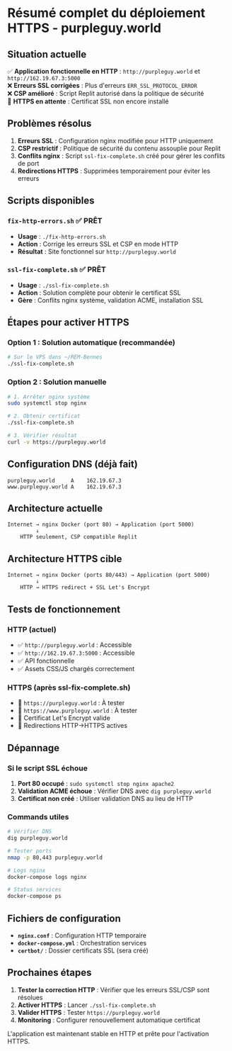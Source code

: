 # Résumé complet du déploiement HTTPS - purpleguy.world

## Situation actuelle

✅ **Application fonctionnelle en HTTP** : `http://purpleguy.world` et `http://162.19.67.3:5000`  
❌ **Erreurs SSL corrigées** : Plus d'erreurs `ERR_SSL_PROTOCOL_ERROR`  
❌ **CSP amélioré** : Script Replit autorisé dans la politique de sécurité  
🔄 **HTTPS en attente** : Certificat SSL non encore installé  

## Problèmes résolus

1. **Erreurs SSL** : Configuration nginx modifiée pour HTTP uniquement
2. **CSP restrictif** : Politique de sécurité du contenu assouplie pour Replit
3. **Conflits nginx** : Script `ssl-fix-complete.sh` créé pour gérer les conflits de port
4. **Redirections HTTPS** : Supprimées temporairement pour éviter les erreurs

## Scripts disponibles

### `fix-http-errors.sh` ✅ PRÊT
- **Usage** : `./fix-http-errors.sh`
- **Action** : Corrige les erreurs SSL et CSP en mode HTTP
- **Résultat** : Site fonctionnel sur `http://purpleguy.world`

### `ssl-fix-complete.sh` ✅ PRÊT  
- **Usage** : `./ssl-fix-complete.sh`
- **Action** : Solution complète pour obtenir le certificat SSL
- **Gère** : Conflits nginx système, validation ACME, installation SSL

## Étapes pour activer HTTPS

### Option 1 : Solution automatique (recommandée)
```bash
# Sur le VPS dans ~/REM-Bennes
./ssl-fix-complete.sh
```

### Option 2 : Solution manuelle
```bash
# 1. Arrêter nginx système
sudo systemctl stop nginx

# 2. Obtenir certificat
./ssl-fix-complete.sh

# 3. Vérifier résultat
curl -v https://purpleguy.world
```

## Configuration DNS (déjà fait)

```
purpleguy.world     A    162.19.67.3
www.purpleguy.world A    162.19.67.3
```

## Architecture actuelle

```
Internet → nginx Docker (port 80) → Application (port 5000)
         ↓
    HTTP seulement, CSP compatible Replit
```

## Architecture HTTPS cible

```
Internet → nginx Docker (ports 80/443) → Application (port 5000)
         ↓
    HTTP → HTTPS redirect + SSL Let's Encrypt
```

## Tests de fonctionnement

### HTTP (actuel)
- ✅ `http://purpleguy.world` : Accessible
- ✅ `http://162.19.67.3:5000` : Accessible  
- ✅ API fonctionnelle
- ✅ Assets CSS/JS chargés correctement

### HTTPS (après ssl-fix-complete.sh)
- 🔄 `https://purpleguy.world` : À tester
- 🔄 `https://www.purpleguy.world` : À tester
- 🔄 Certificat Let's Encrypt valide
- 🔄 Redirections HTTP→HTTPS actives

## Dépannage

### Si le script SSL échoue
1. **Port 80 occupé** : `sudo systemctl stop nginx apache2`
2. **Validation ACME échoue** : Vérifier DNS avec `dig purpleguy.world`
3. **Certificat non créé** : Utiliser validation DNS au lieu de HTTP

### Commands utiles
```bash
# Vérifier DNS
dig purpleguy.world

# Tester ports
nmap -p 80,443 purpleguy.world

# Logs nginx
docker-compose logs nginx

# Status services
docker-compose ps
```

## Fichiers de configuration

- **`nginx.conf`** : Configuration HTTP temporaire
- **`docker-compose.yml`** : Orchestration services
- **`certbot/`** : Dossier certificats SSL (sera créé)

## Prochaines étapes

1. **Tester la correction HTTP** : Vérifier que les erreurs SSL/CSP sont résolues
2. **Activer HTTPS** : Lancer `./ssl-fix-complete.sh`  
3. **Valider HTTPS** : Tester `https://purpleguy.world`
4. **Monitoring** : Configurer renouvellement automatique certificat

L'application est maintenant stable en HTTP et prête pour l'activation HTTPS.